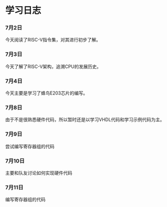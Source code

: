 # 学习日志 #
### 7月2日 ### 
今天阅读了RISC-V指令集，对其进行初步了解。
### 7月3日 ###
今天了解了RISC-V架构，追溯CPU的发展历史。
### 7月4日 ### 
今天主要是学习了蜂鸟E203芯片的编写。
### 7月8日 ###
由于不是很熟悉硬件代码，所以暂时还是以学习VHDL代码和学习示例代码为主。
### 7月9日 ###
尝试编写寄存器组的代码
### 7月10日 ###
主要和队友讨论如何实现硬件代码
### 7月11日 ###
编写寄存器组的代码
